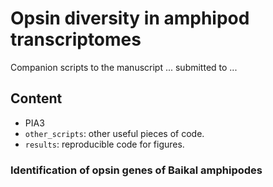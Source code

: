 # Opsin diversity in amphipod transcriptomes

Companion scripts to the manuscript ... submitted to ... 

## Content

* PIA3
* `other_scripts`: other useful pieces of code.
* `results`: reproducible code for figures.

### Identification of opsin genes of Baikal amphipodes


